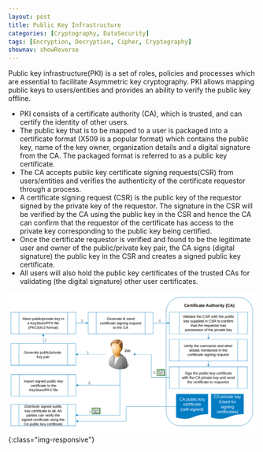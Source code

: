 ```yaml
---
layout: post
title: Public Key Infrastructure
categories: [Cryptography, DataSecurity]
tags: [Encryption, Decryption, Cipher, Cryptography]
shownav: showReverse
---
```


Public key infrastructure(PKI) is a set of roles, policies and processes which are essential to facilitate Asymmetric key cryptography. PKI allows mapping public keys to users/entities and provides an ability to verify the public key offline.

- PKI consists of a certificate authority (CA), which is trusted, and can certify the identity of other users.
- The public key that is to be mapped to a user is packaged into a certificate format (X509 is a popular format) which contains the public key, name of the key owner, organization details and a digital signature from the CA. The packaged format is referred to as a public key certificate.
- The CA accepts public key certificate signing requests(CSR) from users/entities and verifies the authenticity of the certificate requestor through a process.
- A certificate signing request (CSR) is the public key of the requestor signed by the private key of the requestor. The signature in the CSR will be verified by the CA using the public key in the CSR and hence the CA can confirm that the requestor of the certificate has access to the private key corresponding to the public key being certified.
- Once the certificate requestor is verified and found to be the legitimate user and owner of the public/private key pair, the CA signs (digital signature) the public key in the CSR and creates a signed public key certificate. 
- All users will also hold the public key certificates of the trusted CAs for validating (the digital signature) other user certificates.

![PKI](/assets/images/PKIprocess_01.png){:class="img-responsive"}